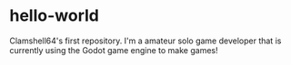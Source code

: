 # hello-world
Clamshell64's first repository.
I'm a amateur solo game developer that is currently using the Godot game engine to make games!
